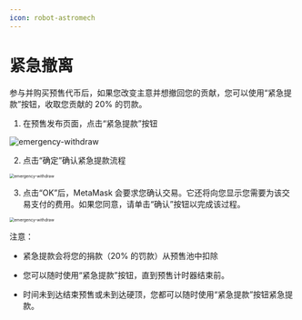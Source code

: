 ```yaml
---
icon: robot-astromech
---
```


# 紧急撤离

参与并购买预售代币后，如果您改变主意并想撤回您的贡献，您可以使用“紧急提款”按钮，收取您贡献的 20% 的罚款。

1. 在预售发布页面，点击“紧急提款”按钮

![emergency-withdraw](../.gitbook/assets/launchpad/emergency.png)

2. 点击“确定”确认紧急提款流程

<img src="../.gitbook/assets/launchpad/emergency-2.png" alt="emergency-withdraw" style="zoom:50%;" />

3. 点击“OK”后，MetaMask 会要求您确认交易。它还将向您显示您需要为该交易支付的费用。如果您同意，请单击“确认”按钮以完成该过程。

<img src="../.gitbook/assets/launchpad/Snipaste_2022-05-08_20-35-51.png" alt="emergency-withdraw" style="zoom:50%;" />

注意：

- 紧急提款会将您的捐款（20% 的罚款）从预售池中扣除

- 您可以随时使用“紧急提款”按钮，直到预售计时器结束前。

- 时间未到达结束预售或未到达硬顶，您都可以随时使用“紧急提款”按钮紧急提款。